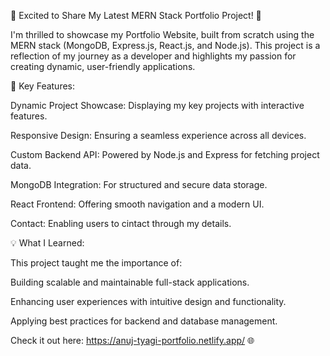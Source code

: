 🚀 Excited to Share My Latest MERN Stack Portfolio Project! 🌟

I'm thrilled to showcase my Portfolio Website, built from scratch using the MERN stack (MongoDB, Express.js, React.js, and Node.js). This project is a reflection of my journey as a developer and highlights my passion for creating dynamic, user-friendly applications.

🔑 Key Features:

Dynamic Project Showcase: Displaying my key projects with interactive features.

Responsive Design: Ensuring a seamless experience across all devices.

Custom Backend API: Powered by Node.js and Express for fetching project data.

MongoDB Integration: For structured and secure data storage.

React Frontend: Offering smooth navigation and a modern UI.

Contact: Enabling users to cintact through my details.

💡 What I Learned:

This project taught me the importance of:

Building scalable and maintainable full-stack applications.

Enhancing user experiences with intuitive design and functionality.

Applying best practices for backend and database management.

Check it out here: https://anuj-tyagi-portfolio.netlify.app/ 🌐

